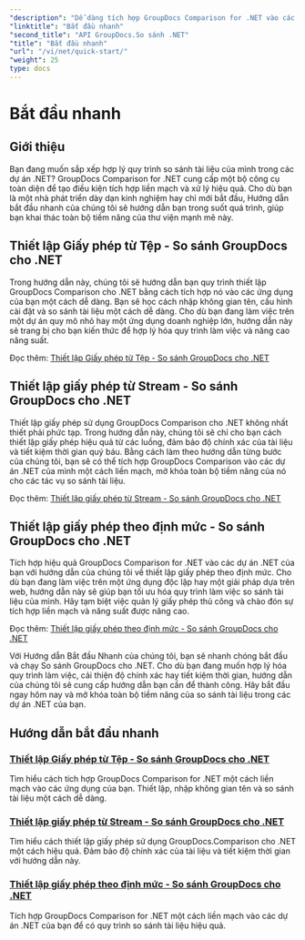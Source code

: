 ```yaml
---
"description": "Dễ dàng tích hợp GroupDocs Comparison for .NET vào các dự án của bạn. Tìm hiểu các phương pháp thiết lập giấy phép hiệu quả cho quy trình so sánh tài liệu chính xác."
"linktitle": "Bắt đầu nhanh"
"second_title": "API GroupDocs.So sánh .NET"
"title": "Bắt đầu nhanh"
"url": "/vi/net/quick-start/"
"weight": 25
type: docs
---
```

# Bắt đầu nhanh


## Giới thiệu

Bạn đang muốn sắp xếp hợp lý quy trình so sánh tài liệu của mình trong các dự án .NET? GroupDocs Comparison for .NET cung cấp một bộ công cụ toàn diện để tạo điều kiện tích hợp liền mạch và xử lý hiệu quả. Cho dù bạn là một nhà phát triển dày dạn kinh nghiệm hay chỉ mới bắt đầu, Hướng dẫn bắt đầu nhanh của chúng tôi sẽ hướng dẫn bạn trong suốt quá trình, giúp bạn khai thác toàn bộ tiềm năng của thư viện mạnh mẽ này.

## Thiết lập Giấy phép từ Tệp - So sánh GroupDocs cho .NET

Trong hướng dẫn này, chúng tôi sẽ hướng dẫn bạn quy trình thiết lập GroupDocs Comparison cho .NET bằng cách tích hợp nó vào các ứng dụng của bạn một cách dễ dàng. Bạn sẽ học cách nhập không gian tên, cấu hình cài đặt và so sánh tài liệu một cách dễ dàng. Cho dù bạn đang làm việc trên một dự án quy mô nhỏ hay một ứng dụng doanh nghiệp lớn, hướng dẫn này sẽ trang bị cho bạn kiến thức để hợp lý hóa quy trình làm việc và nâng cao năng suất.

Đọc thêm: [Thiết lập Giấy phép từ Tệp - So sánh GroupDocs cho .NET](./set-license-from-file/)

## Thiết lập giấy phép từ Stream - So sánh GroupDocs cho .NET

Thiết lập giấy phép sử dụng GroupDocs Comparison cho .NET không nhất thiết phải phức tạp. Trong hướng dẫn này, chúng tôi sẽ chỉ cho bạn cách thiết lập giấy phép hiệu quả từ các luồng, đảm bảo độ chính xác của tài liệu và tiết kiệm thời gian quý báu. Bằng cách làm theo hướng dẫn từng bước của chúng tôi, bạn sẽ có thể tích hợp GroupDocs Comparison vào các dự án .NET của mình một cách liền mạch, mở khóa toàn bộ tiềm năng của nó cho các tác vụ so sánh tài liệu.

Đọc thêm: [Thiết lập giấy phép từ Stream - So sánh GroupDocs cho .NET](./set-license-from-stream/)

## Thiết lập giấy phép theo định mức - So sánh GroupDocs cho .NET

Tích hợp hiệu quả GroupDocs Comparison for .NET vào các dự án .NET của bạn với hướng dẫn của chúng tôi về thiết lập giấy phép theo định mức. Cho dù bạn đang làm việc trên một ứng dụng độc lập hay một giải pháp dựa trên web, hướng dẫn này sẽ giúp bạn tối ưu hóa quy trình làm việc so sánh tài liệu của mình. Hãy tạm biệt việc quản lý giấy phép thủ công và chào đón sự tích hợp liền mạch và năng suất được nâng cao.

Đọc thêm: [Thiết lập giấy phép theo định mức - So sánh GroupDocs cho .NET](./set-metered-license/)

Với Hướng dẫn Bắt đầu Nhanh của chúng tôi, bạn sẽ nhanh chóng bắt đầu và chạy So sánh GroupDocs cho .NET. Cho dù bạn đang muốn hợp lý hóa quy trình làm việc, cải thiện độ chính xác hay tiết kiệm thời gian, hướng dẫn của chúng tôi sẽ cung cấp hướng dẫn bạn cần để thành công. Hãy bắt đầu ngay hôm nay và mở khóa toàn bộ tiềm năng của so sánh tài liệu trong các dự án .NET của bạn.
## Hướng dẫn bắt đầu nhanh
### [Thiết lập Giấy phép từ Tệp - So sánh GroupDocs cho .NET](./set-license-from-file/)
Tìm hiểu cách tích hợp GroupDocs Comparison for .NET một cách liền mạch vào các ứng dụng của bạn. Thiết lập, nhập không gian tên và so sánh tài liệu một cách dễ dàng.
### [Thiết lập giấy phép từ Stream - So sánh GroupDocs cho .NET](./set-license-from-stream/)
Tìm hiểu cách thiết lập giấy phép sử dụng GroupDocs.Comparison cho .NET một cách hiệu quả. Đảm bảo độ chính xác của tài liệu và tiết kiệm thời gian với hướng dẫn này.
### [Thiết lập giấy phép theo định mức - So sánh GroupDocs cho .NET](./set-metered-license/)
Tích hợp GroupDocs Comparison for .NET một cách liền mạch vào các dự án .NET của bạn để có quy trình so sánh tài liệu hiệu quả.